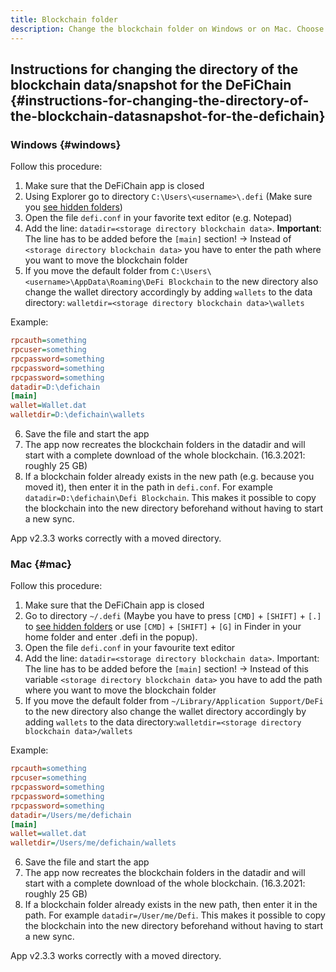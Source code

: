 ```yaml
---
title: Blockchain folder
description: Change the blockchain folder on Windows or on Mac. Choose if you want to resync the blockchain.
---
```


## Instructions for changing the directory of the blockchain data/snapshot for the DeFiChain {#instructions-for-changing-the-directory-of-the-blockchain-datasnapshot-for-the-defichain}

### Windows {#windows}

Follow this procedure:

1.  Make sure that the DeFiChain app is closed
2.  Using Explorer go to directory `C:\Users\<username>\.defi` (Make sure you [see hidden folders](./Show_hidden_folders.md))
3.  Open the file `defi.conf` in your favorite text editor (e.g. Notepad)
4.  Add the line: `datadir=<storage directory blockchain data>`. **Important**: The line has to be added before the `[main]` section! → Instead of `<storage directory blockchain data>` you have to enter the path where you want to move the blockchain folder
5.  If you move the default folder from `C:\Users\<username>\AppData\Roaming\DeFi Blockchain` to the new directory also change the wallet directory accordingly by adding `wallets` to the data directory: `walletdir=<storage directory blockchain data>\wallets`

Example:

```ini
rpcauth=something
rpcuser=something
rpcpassword=something
rpcpassword=something
rpcpassword=something
datadir=D:\defichain
[main]
wallet=Wallet.dat
walletdir=D:\defichain\wallets
```

6.  Save the file and start the app
7.  The app now recreates the blockchain folders in the datadir and will start with a complete download of the whole blockchain. (16.3.2021: roughly 25 GB)
8.  If a blockchain folder already exists in the new path (e.g. because you moved it), then enter it in the path in `defi.conf`. For example `datadir=D:\defichain\Defi Blockchain`. This makes it possible to copy the blockchain into the new directory beforehand without having to start a new sync.

App v2.3.3 works correctly with a moved directory.

### Mac {#mac}

Follow this procedure:

1.  Make sure that the DeFiChain app is closed
2.  Go to directory `~/.defi` (Maybe you have to press `[CMD]` + `[SHIFT]` + `[.]` to [see hidden folders](./Show_hidden_folders.md) or use `[CMD]` + `[SHIFT]` + `[G]` in Finder in your home folder and enter .defi in the popup).
3.  Open the file `defi.conf` in your favourite text editor
4.  Add the line: `datadir=<storage directory blockchain data>`. Important: The line has to be added before the `[main]` section! → Instead of this variable `<storage directory blockchain data>` you have to add the path where you want to move the blockchain folder
5.  If you move the default folder from `~/Library/Application Support/DeFi` to the new directory also change the wallet directory accordingly by adding `wallets` to the data directory:`walletdir=<storage directory blockchain data>/wallets`

Example:

```ini
rpcauth=something
rpcuser=something
rpcpassword=something
rpcpassword=something
rpcpassword=something
datadir=/Users/me/defichain
[main]
wallet=wallet.dat
walletdir=/Users/me/defichain/wallets
```

6.  Save the file and start the app
7.  The app now recreates the blockchain folders in the datadir and will start with a complete download of the whole blockchain. (16.3.2021: roughly 25 GB)
8.  If a blockchain folder already exists in the new path, then enter it in the path. For example `datadir=/User/me/Defi`. This makes it possible to copy the blockchain into the new directory beforehand without having to start a new sync.

App v2.3.3 works correctly with a moved directory.
